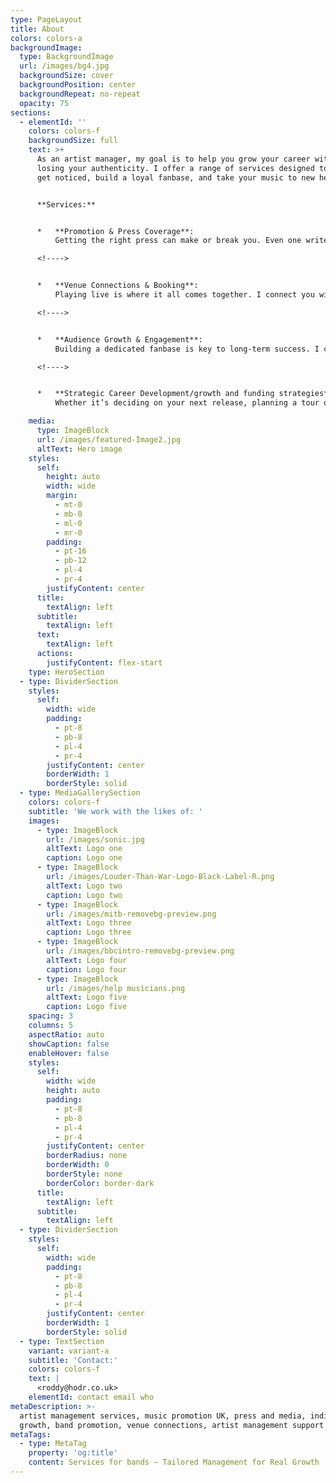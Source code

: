 ```yaml
---
type: PageLayout
title: About
colors: colors-a
backgroundImage:
  type: BackgroundImage
  url: /images/bg4.jpg
  backgroundSize: cover
  backgroundPosition: center
  backgroundRepeat: no-repeat
  opacity: 75
sections:
  - elementId: ''
    colors: colors-f
    backgroundSize: full
    text: >+
      As an artist manager, my goal is to help you grow your career without
      losing your authenticity. I offer a range of services designed to help you
      get noticed, build a loyal fanbase, and take your music to new heights.


      **Services:**


      *   **Promotion & Press Coverage**:
          Getting the right press can make or break you. Even one write up can change everything. I work with media outlets that fit your sound, securing features and interviews that bring attention to your work.

      <!---->


      *   **Venue Connections & Booking**:
          Playing live is where it all comes together. I connect you with the best venues and promoters who align with your style, ensuring your shows are packed and your fans are engaged. Walk before you can run. 

      <!---->


      *   **Audience Growth & Engagement**:
          Building a dedicated fanbase is key to long-term success. I can help you refine an authentic online presence and connect with fans who are as passionate about your music as you are.

      <!---->


      *   **Strategic Career Development/growth and funding strategies**:
          Whether it’s deciding on your next release, planning a tour or securing funding, I work with you to create a strategy that’s built around your long-term goals and unique sound.

    media:
      type: ImageBlock
      url: /images/featured-Image2.jpg
      altText: Hero image
    styles:
      self:
        height: auto
        width: wide
        margin:
          - mt-0
          - mb-0
          - ml-0
          - mr-0
        padding:
          - pt-16
          - pb-12
          - pl-4
          - pr-4
        justifyContent: center
      title:
        textAlign: left
      subtitle:
        textAlign: left
      text:
        textAlign: left
      actions:
        justifyContent: flex-start
    type: HeroSection
  - type: DividerSection
    styles:
      self:
        width: wide
        padding:
          - pt-8
          - pb-8
          - pl-4
          - pr-4
        justifyContent: center
        borderWidth: 1
        borderStyle: solid
  - type: MediaGallerySection
    colors: colors-f
    subtitle: 'We work with the likes of: '
    images:
      - type: ImageBlock
        url: /images/sonic.jpg
        altText: Logo one
        caption: Logo one
      - type: ImageBlock
        url: /images/Louder-Than-War-Logo-Black-Label-R.png
        altText: Logo two
        caption: Logo two
      - type: ImageBlock
        url: /images/mitb-removebg-preview.png
        altText: Logo three
        caption: Logo three
      - type: ImageBlock
        url: /images/bbcintro-removebg-preview.png
        altText: Logo four
        caption: Logo four
      - type: ImageBlock
        url: /images/help musicians.png
        altText: Logo five
        caption: Logo five
    spacing: 3
    columns: 5
    aspectRatio: auto
    showCaption: false
    enableHover: false
    styles:
      self:
        width: wide
        height: auto
        padding:
          - pt-8
          - pb-8
          - pl-4
          - pr-4
        justifyContent: center
        borderRadius: none
        borderWidth: 0
        borderStyle: none
        borderColor: border-dark
      title:
        textAlign: left
      subtitle:
        textAlign: left
  - type: DividerSection
    styles:
      self:
        width: wide
        padding:
          - pt-8
          - pb-8
          - pl-4
          - pr-4
        justifyContent: center
        borderWidth: 1
        borderStyle: solid
  - type: TextSection
    variant: variant-a
    subtitle: 'Contact:'
    colors: colors-f
    text: |
      <roddy@hodr.co.uk>
    elementId: contact email who
metaDescription: >-
  artist management services, music promotion UK, press and media, indie music
  growth, band promotion, venue connections, artist management support
metaTags:
  - type: MetaTag
    property: 'og:title'
    content: Services for bands – Tailored Management for Real Growth
---
```

